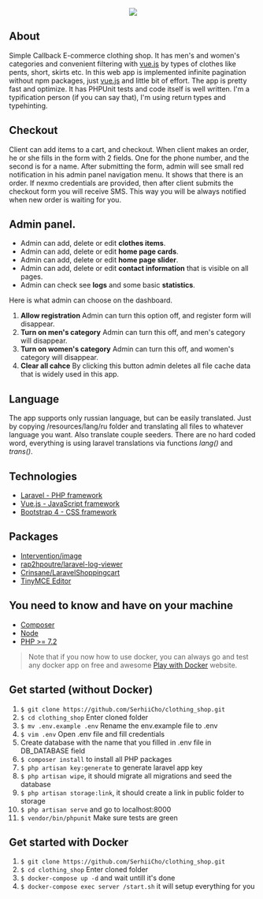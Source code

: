 <p align="center"><img src="https://raw.githubusercontent.com/SerhiiCho/clothing_shop/master/storage/app/public/img/big/slider/slider.jpg"></p>

## About

Simple Callback E-commerce clothing shop. It has men's and women's categories and convenient filtering with [vue.js](https://github.com/vuejs/vue) by types of clothes like pents, short, skirts etc. In this web app is implemented infinite pagination without npm packages, just [vue.js](https://github.com/vuejs/vue) and little bit of effort. The app is pretty fast and optimize. It has PHPUnit tests and code itself is well written. I'm a typification person (if you can say that), I'm using return types and typehinting.

## Checkout

Client can add items to a cart, and checkout. When client makes an order, he or she fills in the form with 2 fields. One for the phone number, and the second is for a name. After submitting the form, admin will see small red notification in his admin panel navigation menu. It shows that there is an order. If nexmo credentials are provided, then after client submits the checkout form you will receive SMS. This way you will be always notified when new order is waiting for you.

## Admin panel.

* Admin can add, delete or edit **clothes items**.
* Admin can add, delete or edit **home page cards**.
* Admin can add, delete or edit **home page slider**.
* Admin can add, delete or edit **contact information** that is visible on all pages.
* Admin can check see **logs** and some basic **statistics**.

Here is what admin can choose on the dashboard.
1. **Allow registration** Admin can turn this option off, and register form will disappear.
2. **Turn on men's category** Admin can turn this off, and men's category will disappear.
3. **Turn on women's category** Admin can turn this off, and women's category will disappear.
4. **Clear all cahce** By clicking this button admin deletes all file cache data that is widely used in this app.

## Language

The app supports only russian language, but can be easily translated. Just by copying /resources/lang/ru folder and translating all files to whatever language you want. Also translate couple seeders. There are no hard coded word, everything is using laravel translations via functions *lang()* and *trans()*.

## Technologies

* [Laravel - PHP framework](https://github.com/laravel/laravel)
* [Vue.js - JavaScript framework](https://github.com/vuejs/vue)
* [Bootstrap 4 - CSS framework](https://getbootstrap.com/)

## Packages

* [Intervention/image](http://image.intervention.io/)
* [rap2hpoutre/laravel-log-viewer](https://github.com/rap2hpoutre/laravel-log-viewer)
* [Crinsane/LaravelShoppingcart](https://github.com/Crinsane/LaravelShoppingcart)
* [TinyMCE Editor](https://www.tinymce.com/)

## You need to know and have on your machine

* [Composer](https://getcomposer.org/)
* [Node](https://nodejs.org/en/)
* [PHP >= 7.2](http://php.net/)

> Note that if you now how to use docker, you can always go and test any docker app on free and awesome [Play with Docker](https://labs.play-with-docker.com/) website.

## Get started (without Docker)

1. `$ git clone https://github.com/SerhiiCho/clothing_shop.git`
2. `$ cd clothing_shop` Enter cloned folder
3. `$ mv .env.example .env` Rename the env.example file to .env
4. `$ vim .env` Open .env file and fill credentials
5. Create database with the name that you filled in .env file in DB_DATABASE field
6. `$ composer install` to install all PHP packages
7. `$ php artisan key:generate` to generate laravel app key
8. `$ php artisan wipe`, it should migrate all migrations and seed the database
9. `$ php artisan storage:link`, it should create a link in public folder to storage
10. `$ php artisan serve` and go to localhost:8000
11. `$ vendor/bin/phpunit` Make sure tests are green

## Get started with Docker

1. `$ git clone https://github.com/SerhiiCho/clothing_shop.git`
2. `$ cd clothing_shop` Enter cloned folder
3. `$ docker-compose up -d` and wait untill it's done
4. `$ docker-compose exec server /start.sh` it will setup everything for you